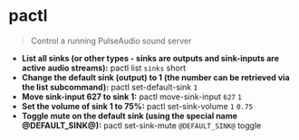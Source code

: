 # pactl
> Control a running PulseAudio sound server
- **List all sinks (or other types - sinks are outputs and sink-inputs are active audio streams):**
pactl list `sinks` short
- **Change the default sink (output) to 1 (the number can be retrieved via the list subcommand):**
pactl set-default-sink `1`
- **Move sink-input 627 to sink 1:**
pactl move-sink-input `627` `1`
- **Set the volume of sink 1 to 75%:**
pactl set-sink-volume `1` `0.75`
- **Toggle mute on the default sink (using the special name @DEFAULT_SINK@):**
pactl set-sink-mute `@DEFAULT_SINK@` toggle
